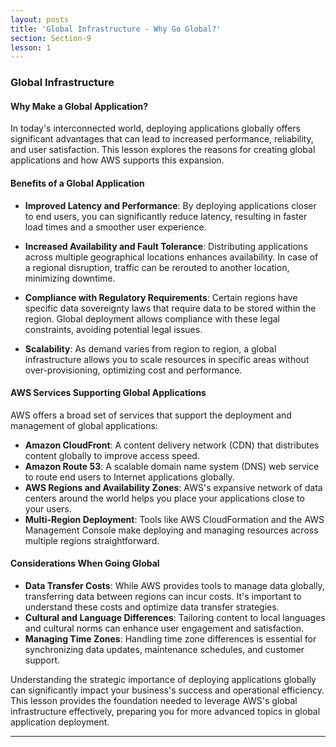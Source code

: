 ```yaml
---
layout: posts
title: 'Global Infrastructure - Why Go Global?'
section: Section-9
lesson: 1
---
```


### Global Infrastructure

#### Why Make a Global Application?

In today's interconnected world, deploying applications globally offers significant advantages that can lead to increased performance, reliability, and user satisfaction. This lesson explores the reasons for creating global applications and how AWS supports this expansion.

<!-- pagebreak -->

#### Benefits of a Global Application

- **Improved Latency and Performance**: By deploying applications closer to end users, you can significantly reduce latency, resulting in faster load times and a smoother user experience.

- **Increased Availability and Fault Tolerance**: Distributing applications across multiple geographical locations enhances availability. In case of a regional disruption, traffic can be rerouted to another location, minimizing downtime.

- **Compliance with Regulatory Requirements**: Certain regions have specific data sovereignty laws that require data to be stored within the region. Global deployment allows compliance with these legal constraints, avoiding potential legal issues.

- **Scalability**: As demand varies from region to region, a global infrastructure allows you to scale resources in specific areas without over-provisioning, optimizing cost and performance.

<!-- pagebreak -->

#### AWS Services Supporting Global Applications

AWS offers a broad set of services that support the deployment and management of global applications:

- **Amazon CloudFront**: A content delivery network (CDN) that distributes content globally to improve access speed.
- **Amazon Route 53**: A scalable domain name system (DNS) web service to route end users to Internet applications globally.
- **AWS Regions and Availability Zones**: AWS's expansive network of data centers around the world helps you place your applications close to your users.
- **Multi-Region Deployment**: Tools like AWS CloudFormation and the AWS Management Console make deploying and managing resources across multiple regions straightforward.

<!-- pagebreak -->

#### Considerations When Going Global

- **Data Transfer Costs**: While AWS provides tools to manage data globally, transferring data between regions can incur costs. It's important to understand these costs and optimize data transfer strategies.
- **Cultural and Language Differences**: Tailoring content to local languages and cultural norms can enhance user engagement and satisfaction.
- **Managing Time Zones**: Handling time zone differences is essential for synchronizing data updates, maintenance schedules, and customer support.

Understanding the strategic importance of deploying applications globally can significantly impact your business's success and operational efficiency. This lesson provides the foundation needed to leverage AWS's global infrastructure effectively, preparing you for more advanced topics in global application deployment.

---
